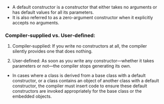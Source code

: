 - A default constructor is a constructor that either takes no arguments or has default values for all its parameters. 
- It is also referred to as a zero-argument constructor when it explicitly accepts no arguments.

### Compiler‑supplied vs. User‑defined:
1. Compiler‑supplied: If you write no constructors at all, the compiler silently provides one that does nothing.

2. User‑defined: As soon as you write any constructor—whether it takes parameters or not—the compiler stops generating its own.

- In cases where a class is derived from a base class with a default constructor, or a class contains an object of another class with a default constructor, the compiler must insert code to ensure these default constructors are invoked appropriately for the base class or the embedded objects.
